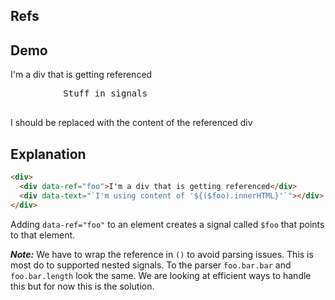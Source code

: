 ## Refs

## Demo

<div>
     <div data-ref="foo">I'm a div that is getting referenced</div>
     <pre
          class="code"
          data-text="JSON.stringify(ctx.signals(),null,2)"
     >
          Stuff in signals
     </pre>
     <div class="card bg-primary text-primary-content">
          <div class="card-body">
               <div class="card-title" data-text="`I'm using content of '${($foo).innerHTML}'`">
                    I should be replaced with the content of the referenced div
               </div>
          </div>
     </div>
</div>

## Explanation

```html
<div>
  <div data-ref="foo">I'm a div that is getting referenced</div>
  <div data-text="`I'm using content of '${($foo).innerHTML}'`"></div>
</div>
```

Adding `data-ref="foo"` to an element creates a signal called `$foo` that points to that element.

***Note:*** We have to wrap the reference in `()` to avoid parsing issues.  This is most do to supported nested signals.  To the parser `foo.bar.bar` and `foo.bar.length` look the same.  We are looking at efficient ways to handle this but for now this is the solution.
